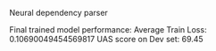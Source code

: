 Neural dependency parser

Final trained model performance:
Average Train Loss: 0.10690049454569817
UAS score on Dev set: 69.45
